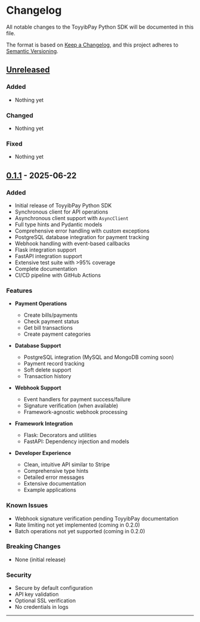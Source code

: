 # Changelog

All notable changes to the ToyyibPay Python SDK will be documented in this file.

The format is based on [Keep a Changelog](https://keepachangelog.com/en/1.0.0/),
and this project adheres to [Semantic Versioning](https://semver.org/spec/v2.0.0.html).

## [Unreleased]

### Added
- Nothing yet

### Changed
- Nothing yet

### Fixed
- Nothing yet

## [0.1.1] - 2025-06-22

### Added
- Initial release of ToyyibPay Python SDK
- Synchronous client for API operations
- Asynchronous client support with `AsyncClient`
- Full type hints and Pydantic models
- Comprehensive error handling with custom exceptions
- PostgreSQL database integration for payment tracking
- Webhook handling with event-based callbacks
- Flask integration support
- FastAPI integration support
- Extensive test suite with >95% coverage
- Complete documentation
- CI/CD pipeline with GitHub Actions

### Features
- **Payment Operations**
  - Create bills/payments
  - Check payment status
  - Get bill transactions
  - Create payment categories

- **Database Support**
  - PostgreSQL integration (MySQL and MongoDB coming soon)
  - Payment record tracking
  - Soft delete support
  - Transaction history

- **Webhook Support**
  - Event handlers for payment success/failure
  - Signature verification (when available)
  - Framework-agnostic webhook processing

- **Framework Integration**
  - Flask: Decorators and utilities
  - FastAPI: Dependency injection and models

- **Developer Experience**
  - Clean, intuitive API similar to Stripe
  - Comprehensive type hints
  - Detailed error messages
  - Extensive documentation
  - Example applications

### Known Issues
- Webhook signature verification pending ToyyibPay documentation
- Rate limiting not yet implemented (coming in 0.2.0)
- Batch operations not yet supported (coming in 0.2.0)

### Breaking Changes
- None (initial release)

### Security
- Secure by default configuration
- API key validation
- Optional SSL verification
- No credentials in logs

---

[Unreleased]: https://github.com/waizwafiq/toyyibpay-python/compare/v0.1.1...HEAD
[0.1.1]: https://github.com/waizwafiq/toyyibpay-python/releases/tag/v0.1.1